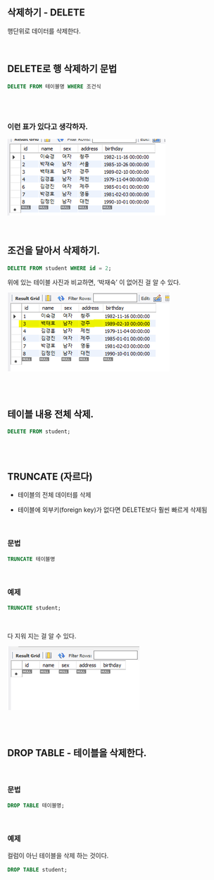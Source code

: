 ## 삭제하기 - DELETE

행단위로 데이터를 삭제한다.

<br/>

## DELETE로 행 삭제하기 문법

```sql
DELETE FROM 테이블명 WHERE 조건식
```

<br/><br/>

### 이런 표가 있다고 생각하자.

![이미지](/programming/img/입문172.PNG)

<br/>

## 조건을 달아서 삭제하기.

```sql
DELETE FROM student WHERE id = 2;
```

위에 있는 테이블 사진과 비교하면, ‘박재숙’ 이 없어진 걸 알 수 있다.

![이미지](/programming/img/입문173.PNG)


<br/><br/>

## 테이블 내용 전체 삭제.

```sql
DELETE FROM student;
```

<br/><br/>

## TRUNCATE (자르다)

- 테이블의 전체 데이터를 삭제

- 테이블에 외부키(foreign key)가 없다면 DELETE보다 훨씬 빠르게 삭제됨

<br/>

### 문법

```sql
TRUNCATE 테이블명
```

<br/>

### 예제

```sql
TRUNCATE student;
```

<br/>

다 지워 지는 걸 알 수 있다.

![이미지](/programming/img/입문174.PNG)


<br/><br/>

## DROP TABLE - 테이블을 삭제한다.

<br/>

### 문법

```sql
DROP TABLE 테이블명;
```

<br/>

### 예제

컬럼이 아닌 테이블을 삭제 하는 것이다.

```sql
DROP TABLE student;
```